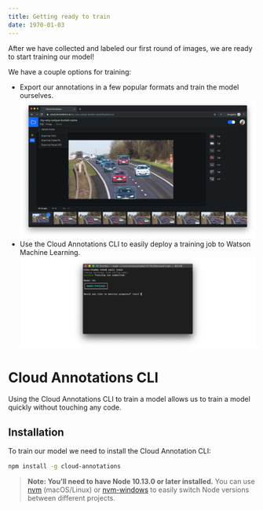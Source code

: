 ```yaml
---
title: Getting ready to train
date: 1970-01-03
---
```

After we have collected and labeled our first round of images, we are ready to start training our model! 

We have a couple options for training:
- Export our annotations in a few popular formats and train the model ourselves.
![](assets/11.CA_export.png)
- Use the Cloud Annotations CLI to easily deploy a training job to Watson Machine Learning.
![](assets/12.CACLI_train.png)

# Cloud Annotations CLI
Using the Cloud Annotations CLI to train a model allows us to train a model quickly without touching any code.

## Installation
To train our model we need to install the Cloud Annotation CLI:
```bash
npm install -g cloud-annotations
```
> **Note: You’ll need to have Node 10.13.0 or later installed.** You can use [nvm](https://github.com/creationix/nvm#installation) (macOS/Linux) or [nvm-windows](https://github.com/coreybutler/nvm-windows#node-version-manager-nvm-for-windows) to easily switch Node versions between different projects.

